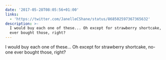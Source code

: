 ```yaml
---
date: '2017-05-28T08:05:56+01:00'
links:
  - 'https://twitter.com/JanelleCShane/status/868502597367365632'
description: >-
  I would buy each one of these... Oh except for strawberry shortcake, no-one
  ever bought those, right?
---
```

I would buy each one of these... Oh except for strawberry shortcake, no-one ever bought those, right? 
